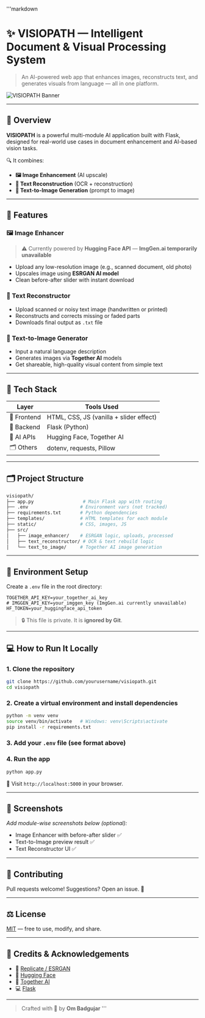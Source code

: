 '''markdown

# ✨ VISIOPATH — Intelligent Document & Visual Processing System

> An AI-powered web app that enhances images, reconstructs text, and generates visuals from language — all in one platform.

![VISIOPATH Banner](https://img.shields.io/badge/AI%20Toolkit-VISIOPATH-purple?style=for-the-badge\&logo=python)

---

## 🚀 Overview

**VISIOPATH** is a powerful multi-module AI application built with Flask, designed for real-world use cases in document enhancement and AI-based vision tasks.

🔍 It combines:

* **🖼️ Image Enhancement** (AI upscale)
* **📄 Text Reconstruction** (OCR + reconstruction)
* **🎨 Text-to-Image Generation** (prompt to image)

---

## 🧬 Features

### 🖼️ Image Enhancer

> ⚠️ Currently powered by **Hugging Face API** — **ImgGen.ai temporarily unavailable**

* Upload any low-resolution image (e.g., scanned document, old photo)
* Upscales image using **ESRGAN AI model**
* Clean before-after slider with instant download

### 📄 Text Reconstructor

* Upload scanned or noisy text image (handwritten or printed)
* Reconstructs and corrects missing or faded parts
* Downloads final output as `.txt` file

### 🎨 Text-to-Image Generator

* Input a natural language description
* Generates images via **Together AI** models
* Get shareable, high-quality visual content from simple text

---

## 🧰 Tech Stack

| Layer       | Tools Used                              |
| ----------- | --------------------------------------- |
| 🎨 Frontend | HTML, CSS, JS (vanilla + slider effect) |
| 🧠 Backend  | Flask (Python)                          |
| 🤖 AI APIs  | Hugging Face, Together AI               |
| 🗂️ Others  | dotenv, requests, Pillow                |

---

## 🗂️ Project Structure

```bash
visiopath/
├── app.py                  # Main Flask app with routing
├── .env                   # Environment vars (not tracked)
├── requirements.txt       # Python dependencies
├── templates/             # HTML templates for each module
├── static/                # CSS, images, JS
├── src/
│   ├── image_enhancer/    # ESRGAN logic, uploads, processed
│   ├── text_reconstructor/ # OCR & text rebuild logic
│   └── text_to_image/     # Together AI image generation
```

---

## 🔐 Environment Setup

Create a `.env` file in the root directory:

```env
TOGETHER_API_KEY=your_together_ai_key
# IMGGEN_API_KEY=your_imggen_key (ImgGen.ai currently unavailable)
HF_TOKEN=your_huggingface_api_token
```

> 🔒 This file is private. It is **ignored by Git**.

---

## 💻 How to Run It Locally

### 1. Clone the repository

```bash
git clone https://github.com/yourusername/visiopath.git
cd visiopath
```

### 2. Create a virtual environment and install dependencies

```bash
python -m venv venv
source venv/bin/activate   # Windows: venv\Scripts\activate
pip install -r requirements.txt
```

### 3. Add your `.env` file (see format above)

### 4. Run the app

```bash
python app.py
```

🚀 Visit `http://localhost:5000` in your browser.

---

## 📸 Screenshots

*Add module-wise screenshots below (optional):*

* Image Enhancer with before-after slider ✅
* Text-to-Image preview result ✅
* Text Reconstructor UI ✅

---

## 🙌 Contributing

Pull requests welcome! Suggestions? Open an issue. 🚰️

---

## ⚖️ License

[MIT](https://choosealicense.com/licenses/mit/) — free to use, modify, and share.

---

## 🧠 Credits & Acknowledgements

* 🤖 [Replicate / ESRGAN](https://replicate.com/xinntao/real-esrgan)
* 🧬 [Hugging Face](https://huggingface.co)
* 🎨 [Together AI](https://together.ai)
* 💻 [Flask](https://flask.palletsprojects.com/)

---

> Crafted with 💜 by **Om Badgujar**
> '''
